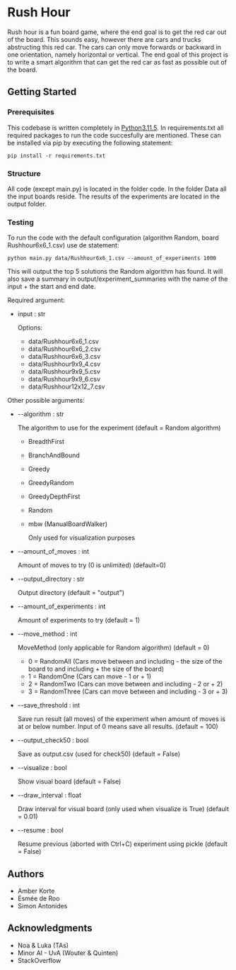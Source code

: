 # Rush Hour

Rush hour is a fun board game, where the end goal is to get the red car out of the board. This sounds easy, however there are cars and trucks abstructing this red car. The cars can only move forwards or backward in one orientation, namely horizontal or vertical. The end goal of this project is to write a smart algorithm that can get the red car as fast as possible out of the board. 


## Getting Started

### Prerequisites

This codebase is written completely in [Python3.11.5](https://www.python.org/downloads/). In requirements.txt all required packages to run the code succesfully are mentioned. These can be installed via pip by executing the following statement:

```
pip install -r requirements.txt
```

### Structure

All code (except main.py) is located in the folder code. In the folder Data all the input boards reside. The results of the experiments are located in the output folder.

### Testing

To run the code with the default configuration (algorithm Random, board Rushhour6x6_1.csv) use de statement:

```
python main.py data/Rushhour6x6_1.csv --amount_of_experiments 1000
```
This will output the top 5 solutions the Random algorithm has found. It will also save a summary in output/experiment_summaries with the name of the input + the start and end date.

Required argument:
- input : str

    Options:

    - data/Rushhour6x6_1.csv
    - data/Rushhour6x6_2.csv
    - data/Rushhour6x6_3.csv
    - data/Rushhour9x9_4.csv
    - data/Rushhour9x9_5.csv
    - data/Rushhour9x9_6.csv
    - data/Rushhour12x12_7.csv

Other possible arguments: 
- --algorithm : str

    The algorithm to use for the experiment (default = Random algorithm)
    - BreadthFirst

    - BranchAndBound
    
    - Greedy

    - GreedyRandom

    - GreedyDepthFirst

    - Random

    - mbw (ManualBoardWalker) 

        Only used for visualization purposes



- --amount_of_moves : int

    Amount of moves to try (0 is unlimited) (default=0)

- --output_directory : str

    Output directory (default = "output")

- --amount_of_experiments : int

    Amount of experiments to try (default = 1)

- --move_method : int

    MoveMethod (only applicable for Random algorithm) (default = 0)
    - 0 = RandomAll (Cars move between and including - the size of the board to and including + the size of the board)
    - 1 = RandomOne (Cars can move - 1 or + 1)
    - 2 = RandomTwo (Cars can move between and including - 2 or + 2)
    - 3 = RandomThree (Cars can move between and including - 3 or + 3)

- --save_threshold : int

    Save run result (all moves) of the experiment when amount of moves is at or below number. Input of 0 means save all results. (default = 100)

- --output_check50 : bool

    Save as output.csv (used for check50) (default = False)

- --visualize : bool

    Show visual board (default = False)

- --draw_interval : float

    Draw interval for visual board (only used when visualize is True) (default = 0.01)

- --resume : bool

    Resume previous (aborted with Ctrl+C) experiment using pickle (default = False) 





## Authors

* Amber Korte
* Esmée de Roo
* Simon Antonides

## Acknowledgments

* Noa & Luka (TAs)
* Minor AI - UvA (Wouter & Quinten)
* StackOverflow
